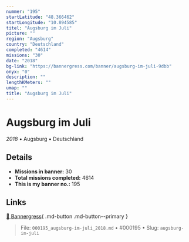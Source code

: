 ```yaml
---
nummer: "195"
startLatitude: "48.366462"
startLongitude: "10.894585"
titel: "Augsburg im Juli"
picture: ""
region: "Augsburg"
country: "Deutschland"
completed: "4614"
missions: "30"
date: "2018"
bg-link: "https://bannergress.com/banner/augsburg-im-juli-9dbb"
onyx: "0"
description: ""
lengthKMeters: ""
umap: ""
title: "Augsburg im Juli"
---
```

# Augsburg im Juli

*2018* • Augsburg • Deutschland



## Details

- **Missions in banner:** 30
- **Total missions completed:** 4614
- **This is my banner no.:** 195




## Links
[🔗 Bannergress](https://bannergress.com/banner/augsburg-im-juli-9dbb){ .md-button .md-button--primary }



> File: `000195_augsburg-im-juli_2018.md` • #000195 • Slug: `augsburg-im-juli`
